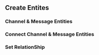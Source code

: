 ## Create Entites

### Channel & Message Entities

### Connect Channel & Message Entities

### Set RelationShip
